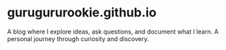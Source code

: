 # gurugururookie.github.io
A blog where I explore ideas, ask questions, and document what I learn.   A personal journey through curiosity and discovery.
